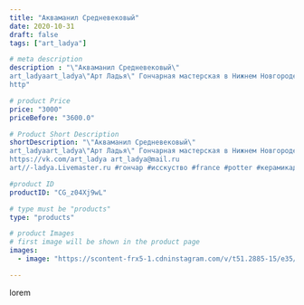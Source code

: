 ```yaml
---
title: "Акваманил Средневековый"
date: 2020-10-31
draft: false
tags: ["art_ladya"]

# meta description
description : "\"Акваманил Средневековый\" 
art_ladyaart_ladya\"Арт Ладья\" Гончарная мастерская в Нижнем Новгороде. Изготовление керамики и мастер//-классы по обучению. 
http"

# product Price
price: "3000"
priceBefore: "3600.0"

# Product Short Description
shortDescription: "\"Акваманил Средневековый\" 
art_ladyaart_ladya\"Арт Ладья\" Гончарная мастерская в Нижнем Новгороде. Изготовление керамики и мастер//-классы по обучению. 
https://vk.com/art_ladya art_ladya@mail.ru 
art//-ladya.Livemaster.ru #гончар #исскуство #france #potter #керамикадляинтерьера #керамикаручнаяработа #гончарнаямастерская #керамиканазаказ #handmade #посудаизглины #керамика #гончарнаяпосуда #эксклюзивнаякерамика #dishes #decor #ceramicar #лев #кухля #restaurant #earthenware #ceramic #design #gifts #decanter #ceramicart #jug #источическаякерамика #clay #авторскаякерамика #акваманил"

#product ID
productID: "CG_z04Xj9wL"

# type must be "products"
type: "products"

# product Images
# first image will be shown in the product page
images:
  - image: "https://scontent-frx5-1.cdninstagram.com/v/t51.2885-15/e35/123138426_369230934512159_7709430004671732565_n.jpg?_nc_ht=scontent-frx5-1.cdninstagram.com&_nc_cat=111&_nc_ohc=yXf1_5YC0MUAX8rD_Cz&edm=APU89FABAAAA&ccb=7-4&oh=bd09f11a4490c0f1245884e9c432958b&oe=612C41F1&_nc_sid=86f79a&ig_cache_key=MjQzMTg5MDI1ODExMzA1OTg1MQ%3D%3D.2-ccb7-4"

---
```

lorem
